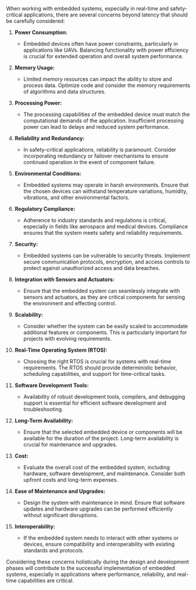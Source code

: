 When working with embedded systems, especially in real-time and safety-critical applications, there are several concerns beyond latency that should be carefully considered:

1. **Power Consumption:**
   - Embedded devices often have power constraints, particularly in applications like UAVs. Balancing functionality with power efficiency is crucial for extended operation and overall system performance.

2. **Memory Usage:**
   - Limited memory resources can impact the ability to store and process data. Optimize code and consider the memory requirements of algorithms and data structures.

3. **Processing Power:**
   - The processing capabilities of the embedded device must match the computational demands of the application. Insufficient processing power can lead to delays and reduced system performance.

4. **Reliability and Redundancy:**
   - In safety-critical applications, reliability is paramount. Consider incorporating redundancy or failover mechanisms to ensure continued operation in the event of component failure.

5. **Environmental Conditions:**
   - Embedded systems may operate in harsh environments. Ensure that the chosen devices can withstand temperature variations, humidity, vibrations, and other environmental factors.

6. **Regulatory Compliance:**
   - Adherence to industry standards and regulations is critical, especially in fields like aerospace and medical devices. Compliance ensures that the system meets safety and reliability requirements.

7. **Security:**
   - Embedded systems can be vulnerable to security threats. Implement secure communication protocols, encryption, and access controls to protect against unauthorized access and data breaches.

8. **Integration with Sensors and Actuators:**
   - Ensure that the embedded system can seamlessly integrate with sensors and actuators, as they are critical components for sensing the environment and effecting control.

9. **Scalability:**
   - Consider whether the system can be easily scaled to accommodate additional features or components. This is particularly important for projects with evolving requirements.

10. **Real-Time Operating System (RTOS):**
    - Choosing the right RTOS is crucial for systems with real-time requirements. The RTOS should provide deterministic behavior, scheduling capabilities, and support for time-critical tasks.

11. **Software Development Tools:**
    - Availability of robust development tools, compilers, and debugging support is essential for efficient software development and troubleshooting.

12. **Long-Term Availability:**
    - Ensure that the selected embedded device or components will be available for the duration of the project. Long-term availability is crucial for maintenance and upgrades.

13. **Cost:**
    - Evaluate the overall cost of the embedded system, including hardware, software development, and maintenance. Consider both upfront costs and long-term expenses.

14. **Ease of Maintenance and Upgrades:**
    - Design the system with maintenance in mind. Ensure that software updates and hardware upgrades can be performed efficiently without significant disruptions.

15. **Interoperability:**
    - If the embedded system needs to interact with other systems or devices, ensure compatibility and interoperability with existing standards and protocols.

Considering these concerns holistically during the design and development phases will contribute to the successful implementation of embedded systems, especially in applications where performance, reliability, and real-time capabilities are critical.